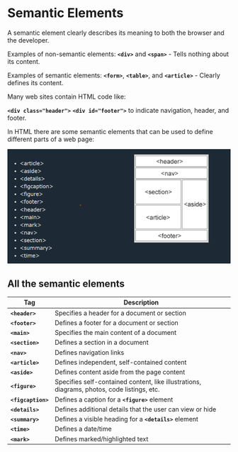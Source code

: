 # Semantic Elements

A semantic element clearly describes its meaning to both the browser and the developer.

Examples of non-semantic elements: **`<div>`** and **`<span>`** - Tells nothing about its content.

Examples of semantic elements: **`<form>`**, **`<table>`**, and **`<article>`** - Clearly defines its content.

Many web sites contain HTML code like: <div id="nav"> **`<div class="header">`** **`<div id="footer">`** to indicate navigation, header, and footer.

In HTML there are some semantic elements that can be used to define different parts of a web page:

!["semantic elements"](semantic_elements.png)

## All the semantic elements

| Tag                | Description                                                                                 |
| ------------------ | ------------------------------------------------------------------------------------------- |
| **`<header>`**     | Specifies a header for a document or section                                                |
| **`<footer>`**     | Defines a footer for a document or section                                                  |
| **`<main>`**       | Specifies the main content of a document                                                    |
| **`<section>`**    | Defines a section in a document                                                             |
| **`<nav>`**        | Defines navigation links                                                                    |
| **`<article>`**    | Defines independent, self-contained content                                                 |
| **`<aside>`**      | Defines content aside from the page content                                                 |
| **`<figure>`**     | Specifies self-contained content, like illustrations, diagrams, photos, code listings, etc. |
| **`<figcaption>`** | Defines a caption for a **`<figure>`** element                                              |
| **`<details>`**    | Defines additional details that the user can view or hide                                   |
| **`<summary>`**    | Defines a visible heading for a **`<details>`** element                                     |
| **`<time>`**       | Defines a date/time                                                                         |
| **`<mark>`**       | Defines marked/highlighted text                                                             |
